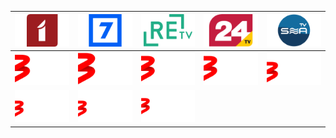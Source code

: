 | ![](https://raw.githubusercontent.com/RevGear/logo/master/Countries/LV/LTV1.png) | ![](https://raw.githubusercontent.com/RevGear/logo/master/Countries/LV/LTV7.png) | ![](https://raw.githubusercontent.com/RevGear/logo/master/Countries/LV/ReTV.png) | ![](https://raw.githubusercontent.com/RevGear/logo/master/Countries/LV/RigaTV24.png) | ![](https://raw.githubusercontent.com/RevGear/logo/master/Countries/LV/SeaTV.png) | 
|:---:|:---:|:---:|:---:|:---:| 
| ![](https://raw.githubusercontent.com/RevGear/logo/master/Countries/LV/TV3Film.png) | ![](https://raw.githubusercontent.com/RevGear/logo/master/Countries/LV/TV3Life.png) | ![](https://raw.githubusercontent.com/RevGear/logo/master/Countries/LV/TV3Mini.png) | ![](https://raw.githubusercontent.com/RevGear/logo/master/Countries/LV/TV3Plus.png) | ![](https://raw.githubusercontent.com/RevGear/logo/master/Countries/LV/TV3Sport.png) | 
| ![](https://raw.githubusercontent.com/RevGear/logo/master/Countries/LV/TV3Sport2.png) | ![](https://raw.githubusercontent.com/RevGear/logo/master/Countries/LV/TV3Sport3.png) | ![](https://raw.githubusercontent.com/RevGear/logo/master/Countries/LV/TV3SportOpen.png)  | 
